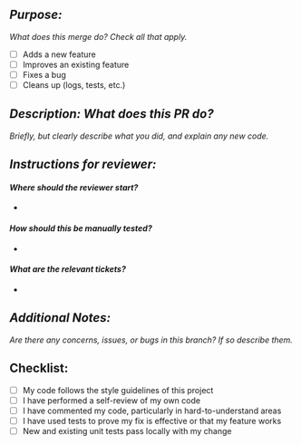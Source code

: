 ## *Purpose:*
*What does this merge do? Check all that apply.*
- [ ] Adds a new feature
- [ ] Improves an existing feature
- [ ] Fixes a bug
- [ ] Cleans up (logs, tests, etc.)

## *Description: What does this PR do?*
*Briefly, but clearly describe what you did, and explain any new code.*

## *Instructions for reviewer:*

#### *Where should the reviewer start?*
- 

#### *How should this be manually tested?*
- 

#### *What are the relevant tickets?*
- 

## *Additional Notes:*
*Are there any concerns, issues, or bugs in this branch? If so describe them.*


## Checklist:
- [ ] My code follows the style guidelines of this project
- [ ] I have performed a self-review of my own code
- [ ] I have commented my code, particularly in hard-to-understand areas
- [ ] I have used tests to prove my fix is effective or that my feature works
- [ ] New and existing unit tests pass locally with my change
